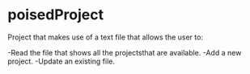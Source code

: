 # poisedProject

Project that makes use of a text file that allows the user to:

-Read the file that shows all the projectsthat are available.
-Add a new project.
-Update an existing file.

